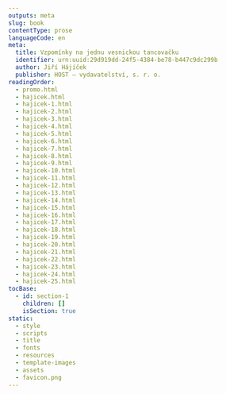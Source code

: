 ```yaml
---
outputs: meta
slug: book
contentType: prose
languageCode: en
meta:
  title: Vzpomínky na jednu vesnickou tancovačku
  identifier: urn:uuid:29d919dd-24f5-4384-be78-b447c9dc299b
  author: Jiří Hájíček
  publisher: HOST – vydavatelství, s. r. o.
readingOrder:
  - promo.html
  - hajicek.html
  - hajicek-1.html
  - hajicek-2.html
  - hajicek-3.html
  - hajicek-4.html
  - hajicek-5.html
  - hajicek-6.html
  - hajicek-7.html
  - hajicek-8.html
  - hajicek-9.html
  - hajicek-10.html
  - hajicek-11.html
  - hajicek-12.html
  - hajicek-13.html
  - hajicek-14.html
  - hajicek-15.html
  - hajicek-16.html
  - hajicek-17.html
  - hajicek-18.html
  - hajicek-19.html
  - hajicek-20.html
  - hajicek-21.html
  - hajicek-22.html
  - hajicek-23.html
  - hajicek-24.html
  - hajicek-25.html
tocBase:
  - id: section-1
    children: []
    isSection: true
static:
  - style
  - scripts
  - title
  - fonts
  - resources
  - template-images
  - assets
  - favicon.png
---
```

